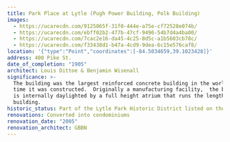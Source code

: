 ```yaml
---
title: Park Place at Lytle (Pugh Power Building, Polk Building)
images:
  - https://ucarecdn.com/9125065f-31f0-444e-a75e-cf72528e074b/
  - https://ucarecdn.com/ebff02b2-477b-47cf-9496-54b7d4a4ba00/
  - https://ucarecdn.com/7cac2e16-da45-4c25-8d5c-a1b5603cb78c/
  - https://ucarecdn.com/f33438d1-b47a-4cd9-9dea-6c15e576caf8/
location: '{"type":"Point","coordinates":[-84.5034659,39.1023428]}'
address: 400 Pike St.
date_of_completion: "1905"
architect: Louis Dittoe & Benjamin Wisenall
significance: >-
  The building was the largest reinforced concrete building in the world at the
  time it was constructed.  Originally a manufacturing facility,  the building
  is internally daylighted by a full height atrium that runs the length of the
  building.
historic_status: Part of the Lytle Park Historic District listed on the NRHP in 1976.
renovations: Converted into condominiums
renovation_date: "2005"
renovation_architect: GBBN
---
```

